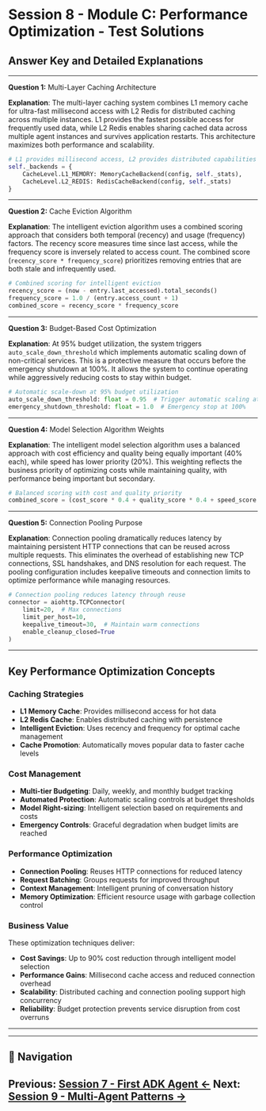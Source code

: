 # Session 8 - Module C: Performance Optimization - Test Solutions

## Answer Key and Detailed Explanations

---

**Question 1:** Multi-Layer Caching Architecture  

**Explanation**: The multi-layer caching system combines L1 memory cache for ultra-fast millisecond access with L2 Redis for distributed caching across multiple instances. L1 provides the fastest possible access for frequently used data, while L2 Redis enables sharing cached data across multiple agent instances and survives application restarts. This architecture maximizes both performance and scalability.

```python
# L1 provides millisecond access, L2 provides distributed capabilities
self._backends = {
    CacheLevel.L1_MEMORY: MemoryCacheBackend(config, self._stats),
    CacheLevel.L2_REDIS: RedisCacheBackend(config, self._stats)
}
```

---

**Question 2:** Cache Eviction Algorithm  

**Explanation**: The intelligent eviction algorithm uses a combined scoring approach that considers both temporal (recency) and usage (frequency) factors. The recency score measures time since last access, while the frequency score is inversely related to access count. The combined score (`recency_score * frequency_score`) prioritizes removing entries that are both stale and infrequently used.

```python
# Combined scoring for intelligent eviction
recency_score = (now - entry.last_accessed).total_seconds()
frequency_score = 1.0 / (entry.access_count + 1)
combined_score = recency_score * frequency_score
```

---

**Question 3:** Budget-Based Cost Optimization  

**Explanation**: At 95% budget utilization, the system triggers `auto_scale_down_threshold` which implements automatic scaling down of non-critical services. This is a protective measure that occurs before the emergency shutdown at 100%. It allows the system to continue operating while aggressively reducing costs to stay within budget.

```python
# Automatic scale-down at 95% budget utilization
auto_scale_down_threshold: float = 0.95  # Trigger automatic scaling at 95%
emergency_shutdown_threshold: float = 1.0  # Emergency stop at 100%
```

---

**Question 4:** Model Selection Algorithm Weights  

**Explanation**: The intelligent model selection algorithm uses a balanced approach with cost efficiency and quality being equally important (40% each), while speed has lower priority (20%). This weighting reflects the business priority of optimizing costs while maintaining quality, with performance being important but secondary.

```python
# Balanced scoring with cost and quality priority
combined_score = (cost_score * 0.4 + quality_score * 0.4 + speed_score * 0.2)
```

---

**Question 5:** Connection Pooling Purpose  

**Explanation**: Connection pooling dramatically reduces latency by maintaining persistent HTTP connections that can be reused across multiple requests. This eliminates the overhead of establishing new TCP connections, SSL handshakes, and DNS resolution for each request. The pooling configuration includes keepalive timeouts and connection limits to optimize performance while managing resources.

```python
# Connection pooling reduces latency through reuse
connector = aiohttp.TCPConnector(
    limit=20,  # Max connections
    limit_per_host=10,
    keepalive_timeout=30,  # Maintain warm connections
    enable_cleanup_closed=True
)
```

---

## Key Performance Optimization Concepts

### Caching Strategies
- **L1 Memory Cache**: Provides millisecond access for hot data
- **L2 Redis Cache**: Enables distributed caching with persistence
- **Intelligent Eviction**: Uses recency and frequency for optimal cache management
- **Cache Promotion**: Automatically moves popular data to faster cache levels

### Cost Management
- **Multi-tier Budgeting**: Daily, weekly, and monthly budget tracking
- **Automated Protection**: Automatic scaling controls at budget thresholds
- **Model Right-sizing**: Intelligent selection based on requirements and costs
- **Emergency Controls**: Graceful degradation when budget limits are reached

### Performance Optimization
- **Connection Pooling**: Reuses HTTP connections for reduced latency
- **Request Batching**: Groups requests for improved throughput
- **Context Management**: Intelligent pruning of conversation history
- **Memory Optimization**: Efficient resource usage with garbage collection control

### Business Value
These optimization techniques deliver:
- **Cost Savings**: Up to 90% cost reduction through intelligent model selection
- **Performance Gains**: Millisecond cache access and reduced connection overhead
- **Scalability**: Distributed caching and connection pooling support high concurrency
- **Reliability**: Budget protection prevents service disruption from cost overruns

---
---

## 🧭 Navigation

**Previous:** [Session 7 - First ADK Agent ←](Session7_First_ADK_Agent.md)
**Next:** [Session 9 - Multi-Agent Patterns →](Session9_Multi_Agent_Patterns.md)
---
